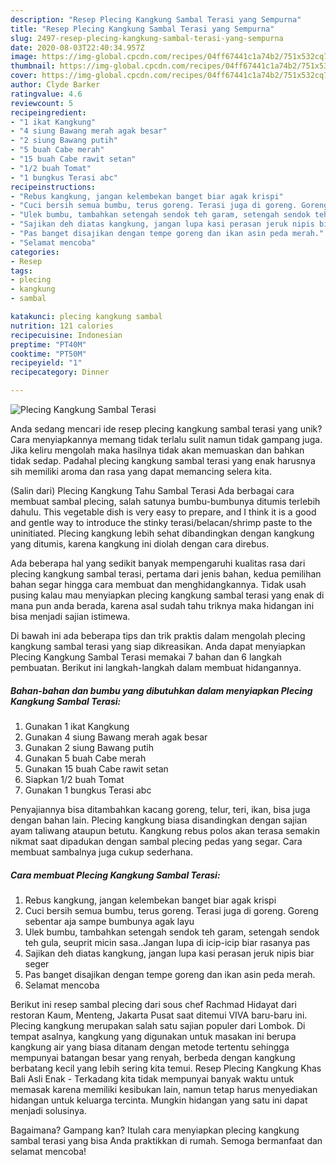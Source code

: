 ```yaml
---
description: "Resep Plecing Kangkung Sambal Terasi yang Sempurna"
title: "Resep Plecing Kangkung Sambal Terasi yang Sempurna"
slug: 2497-resep-plecing-kangkung-sambal-terasi-yang-sempurna
date: 2020-08-03T22:40:34.957Z
image: https://img-global.cpcdn.com/recipes/04ff67441c1a74b2/751x532cq70/plecing-kangkung-sambal-terasi-foto-resep-utama.jpg
thumbnail: https://img-global.cpcdn.com/recipes/04ff67441c1a74b2/751x532cq70/plecing-kangkung-sambal-terasi-foto-resep-utama.jpg
cover: https://img-global.cpcdn.com/recipes/04ff67441c1a74b2/751x532cq70/plecing-kangkung-sambal-terasi-foto-resep-utama.jpg
author: Clyde Barker
ratingvalue: 4.6
reviewcount: 5
recipeingredient:
- "1 ikat Kangkung"
- "4 siung Bawang merah agak besar"
- "2 siung Bawang putih"
- "5 buah Cabe merah"
- "15 buah Cabe rawit setan"
- "1/2 buah Tomat"
- "1 bungkus Terasi abc"
recipeinstructions:
- "Rebus kangkung, jangan kelembekan banget biar agak krispi"
- "Cuci bersih semua bumbu, terus goreng. Terasi juga di goreng. Goreng sebentar aja sampe bumbunya agak layu"
- "Ulek bumbu, tambahkan setengah sendok teh garam, setengah sendok teh gula, seuprit micin sasa..Jangan lupa di icip-icip biar rasanya pas"
- "Sajikan deh diatas kangkung, jangan lupa kasi perasan jeruk nipis biar seger"
- "Pas banget disajikan dengan tempe goreng dan ikan asin peda merah."
- "Selamat mencoba"
categories:
- Resep
tags:
- plecing
- kangkung
- sambal

katakunci: plecing kangkung sambal 
nutrition: 121 calories
recipecuisine: Indonesian
preptime: "PT40M"
cooktime: "PT50M"
recipeyield: "1"
recipecategory: Dinner

---
```



![Plecing Kangkung Sambal Terasi](https://img-global.cpcdn.com/recipes/04ff67441c1a74b2/751x532cq70/plecing-kangkung-sambal-terasi-foto-resep-utama.jpg)

Anda sedang mencari ide resep plecing kangkung sambal terasi yang unik? Cara menyiapkannya memang tidak terlalu sulit namun tidak gampang juga. Jika keliru mengolah maka hasilnya tidak akan memuaskan dan bahkan tidak sedap. Padahal plecing kangkung sambal terasi yang enak harusnya sih memiliki aroma dan rasa yang dapat memancing selera kita.

(Salin dari) Plecing Kangkung Tahu Sambal Terasi Ada berbagai cara membuat sambal plecing, salah satunya bumbu-bumbunya ditumis terlebih dahulu. This vegetable dish is very easy to prepare, and I think it is a good and gentle way to introduce the stinky terasi/belacan/shrimp paste to the uninitiated. Plecing kangkung lebih sehat dibandingkan dengan kangkung yang ditumis, karena kangkung ini diolah dengan cara direbus.

Ada beberapa hal yang sedikit banyak mempengaruhi kualitas rasa dari plecing kangkung sambal terasi, pertama dari jenis bahan, kedua pemilihan bahan segar hingga cara membuat dan menghidangkannya. Tidak usah pusing kalau mau menyiapkan plecing kangkung sambal terasi yang enak di mana pun anda berada, karena asal sudah tahu triknya maka hidangan ini bisa menjadi sajian istimewa.


Di bawah ini ada beberapa tips dan trik praktis dalam mengolah plecing kangkung sambal terasi yang siap dikreasikan. Anda dapat menyiapkan Plecing Kangkung Sambal Terasi memakai 7 bahan dan 6 langkah pembuatan. Berikut ini langkah-langkah dalam membuat hidangannya.

<!--inarticleads1-->

##### Bahan-bahan dan bumbu yang dibutuhkan dalam menyiapkan Plecing Kangkung Sambal Terasi:

1. Gunakan 1 ikat Kangkung
1. Gunakan 4 siung Bawang merah agak besar
1. Gunakan 2 siung Bawang putih
1. Gunakan 5 buah Cabe merah
1. Gunakan 15 buah Cabe rawit setan
1. Siapkan 1/2 buah Tomat
1. Gunakan 1 bungkus Terasi abc


Penyajiannya bisa ditambahkan kacang goreng, telur, teri, ikan, bisa juga dengan bahan lain. Plecing kangkung biasa disandingkan dengan sajian ayam taliwang ataupun betutu. Kangkung rebus polos akan terasa semakin nikmat saat dipadukan dengan sambal plecing pedas yang segar. Cara membuat sambalnya juga cukup sederhana. 

<!--inarticleads2-->

##### Cara membuat Plecing Kangkung Sambal Terasi:

1. Rebus kangkung, jangan kelembekan banget biar agak krispi
1. Cuci bersih semua bumbu, terus goreng. Terasi juga di goreng. Goreng sebentar aja sampe bumbunya agak layu
1. Ulek bumbu, tambahkan setengah sendok teh garam, setengah sendok teh gula, seuprit micin sasa..Jangan lupa di icip-icip biar rasanya pas
1. Sajikan deh diatas kangkung, jangan lupa kasi perasan jeruk nipis biar seger
1. Pas banget disajikan dengan tempe goreng dan ikan asin peda merah.
1. Selamat mencoba


Berikut ini resep sambal plecing dari sous chef Rachmad Hidayat dari restoran Kaum, Menteng, Jakarta Pusat saat ditemui VIVA baru-baru ini. Plecing kangkung merupakan salah satu sajian populer dari Lombok. Di tempat asalnya, kangkung yang digunakan untuk masakan ini berupa kangkung air yang biasa ditanam dengan metode tertentu sehingga mempunyai batangan besar yang renyah, berbeda dengan kangkung berbatang kecil yang lebih sering kita temui. Resep Plecing Kangkung Khas Bali Asli Enak - Terkadang kita tidak mempunyai banyak waktu untuk memasak karena memiliki kesibukan lain, namun tetap harus menyediakan hidangan untuk keluarga tercinta. Mungkin hidangan yang satu ini dapat menjadi solusinya. 

Bagaimana? Gampang kan? Itulah cara menyiapkan plecing kangkung sambal terasi yang bisa Anda praktikkan di rumah. Semoga bermanfaat dan selamat mencoba!
